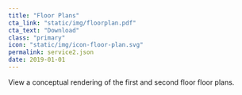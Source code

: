 ```yaml
---
title: "Floor Plans"
cta_link: "static/img/floorplan.pdf"
cta_text: "Download"
class: "primary"
icon: "static/img/icon-floor-plan.svg"
permalink: service2.json
date: 2019-01-01
---
```

View a conceptual rendering of the first and second floor floor plans.